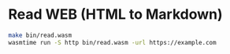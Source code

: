 # Read WEB (HTML to Markdown)

```sh
make bin/read.wasm
wasmtime run -S http bin/read.wasm -url https://example.com
```
